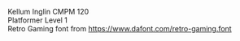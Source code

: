 Kellum Inglin CMPM 120 <br />
Platformer Level 1 <br />
Retro Gaming font from https://www.dafont.com/retro-gaming.font
